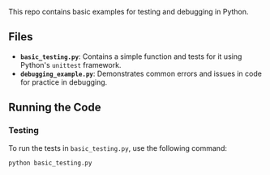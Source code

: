 This repo contains basic examples for testing and debugging in Python.

## Files

- **`basic_testing.py`**: Contains a simple function and tests for it using Python's `unittest` framework.
- **`debugging_example.py`**: Demonstrates common errors and issues in code for practice in debugging.

## Running the Code

### Testing

To run the tests in `basic_testing.py`, use the following command:

```bash
python basic_testing.py
```